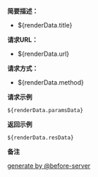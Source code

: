 
**简要描述：** 

- ${renderData.title}

**请求URL：** 

- ${renderData.url}
  
**请求方式：**

- ${renderData.method} 

**请求示例**

``` 
${renderData.paramsData} 
```

**返回示例**

``` 
${renderData.resData} 
```

**备注** 

[generate by @before-server](https://www.npmjs.com/package/before-server)